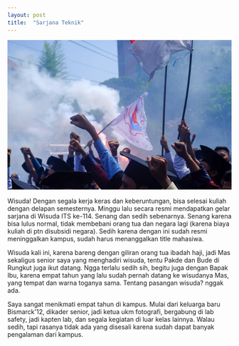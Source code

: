 ```yaml
---
layout: post
title:  "Sarjana Teknik"
---
```


![20161028_01](/images/20161028_01.JPG)

Wisuda! Dengan segala kerja keras dan keberuntungan, bisa selesai kuliah dengan delapan semesternya. Minggu lalu secara resmi mendapatkan gelar sarjana di Wisuda ITS ke-114. Senang dan sedih sebenarnya. Senang karena bisa lulus normal, tidak membebani orang tua dan negara lagi (karena biaya kuliah di ptn disubsidi negara). Sedih karena dengan ini sudah resmi meninggalkan kampus, sudah harus menanggalkan title mahasiwa.

Wisuda kali ini, karena bareng dengan giliran orang tua ibadah haji, jadi Mas sekaligus senior saya yang menghadiri wisuda, tentu Pakde dan Bude di Rungkut juga ikut datang. Ngga terlalu sedih sih, begitu juga dengan Bapak Ibu, karena empat tahun yang lalu sudah pernah datang ke wisudanya Mas, yang tempat dan warna toganya sama.  Tentang pasangan wisuda? nggak ada.

Saya sangat menikmati empat tahun di kampus. Mulai dari keluarga baru Bismarck'12, dikader senior, jadi ketua ukm fotografi, bergabung di lab safety, jadi kapten lab, dan segala kegiatan di luar kelas lainnya. Walau sedih, tapi rasanya tidak ada yang disesali karena sudah dapat banyak pengalaman dari kampus.
